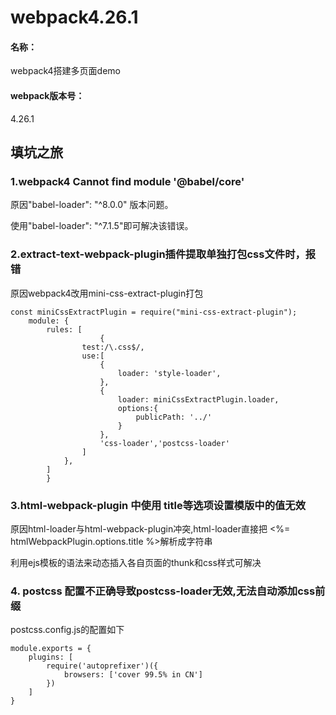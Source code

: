 # webpack4.26.1

#### 名称：  
webpack4搭建多页面demo  

#### webpack版本号：  
4.26.1  


## 填坑之旅  


### 1.webpack4 Cannot find module '@babel/core'  

原因"babel-loader": "^8.0.0" 版本问题。   

使用"babel-loader": "^7.1.5"即可解决该错误。  



### 2.extract-text-webpack-plugin插件提取单独打包css文件时，报错  

原因webpack4改用mini-css-extract-plugin打包  

```
const miniCssExtractPlugin = require("mini-css-extract-plugin");
    module: {
        rules: [
                    {
                test:/\.css$/,
                use:[
                    {
                        loader: 'style-loader',
                    },
                    {
                        loader: miniCssExtractPlugin.loader,
                        options:{
                            publicPath: '../'
                        }
                    },
                    'css-loader','postcss-loader'
                ]
            },
        ]
        }

```



### 3.html-webpack-plugin 中使用 title等选项设置模版中的值无效  

原因html-loader与html-webpack-plugin冲突,html-loader直接把 <%= htmlWebpackPlugin.options.title %>解析成字符串  

利用ejs模板的语法来动态插入各自页面的thunk和css样式可解决  

### 4. postcss 配置不正确导致postcss-loader无效,无法自动添加css前缀

postcss.config.js的配置如下  

```
module.exports = {
    plugins: [
        require('autoprefixer')({
            browsers: ['cover 99.5% in CN']
        })
    ]
}

```
